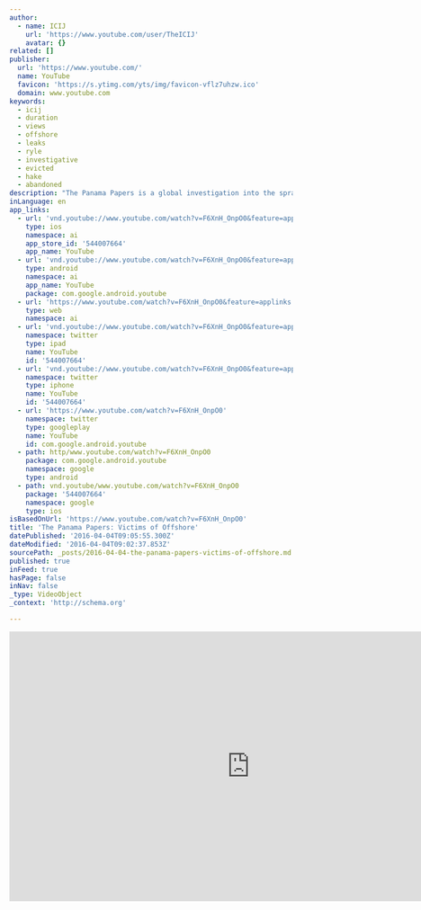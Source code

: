 ```yaml
---
author:
  - name: ICIJ
    url: 'https://www.youtube.com/user/TheICIJ'
    avatar: {}
related: []
publisher:
  url: 'https://www.youtube.com/'
  name: YouTube
  favicon: 'https://s.ytimg.com/yts/img/favicon-vflz7uhzw.ico'
  domain: www.youtube.com
keywords:
  - icij
  - duration
  - views
  - offshore
  - leaks
  - ryle
  - investigative
  - evicted
  - hake
  - abandoned
description: "The Panama Papers is a global investigation into the sprawling, secretive industry of offshore that the world's rich and powerful use to hide assets and skirt rules by setting up front companies in far-flung jurisdictions."
inLanguage: en
app_links:
  - url: 'vnd.youtube://www.youtube.com/watch?v=F6XnH_OnpO0&feature=applinks'
    type: ios
    namespace: ai
    app_store_id: '544007664'
    app_name: YouTube
  - url: 'vnd.youtube://www.youtube.com/watch?v=F6XnH_OnpO0&feature=applinks'
    type: android
    namespace: ai
    app_name: YouTube
    package: com.google.android.youtube
  - url: 'https://www.youtube.com/watch?v=F6XnH_OnpO0&feature=applinks'
    type: web
    namespace: ai
  - url: 'vnd.youtube://www.youtube.com/watch?v=F6XnH_OnpO0&feature=applinks'
    namespace: twitter
    type: ipad
    name: YouTube
    id: '544007664'
  - url: 'vnd.youtube://www.youtube.com/watch?v=F6XnH_OnpO0&feature=applinks'
    namespace: twitter
    type: iphone
    name: YouTube
    id: '544007664'
  - url: 'https://www.youtube.com/watch?v=F6XnH_OnpO0'
    namespace: twitter
    type: googleplay
    name: YouTube
    id: com.google.android.youtube
  - path: http/www.youtube.com/watch?v=F6XnH_OnpO0
    package: com.google.android.youtube
    namespace: google
    type: android
  - path: vnd.youtube/www.youtube.com/watch?v=F6XnH_OnpO0
    package: '544007664'
    namespace: google
    type: ios
isBasedOnUrl: 'https://www.youtube.com/watch?v=F6XnH_OnpO0'
title: 'The Panama Papers: Victims of Offshore'
datePublished: '2016-04-04T09:05:55.300Z'
dateModified: '2016-04-04T09:02:37.853Z'
sourcePath: _posts/2016-04-04-the-panama-papers-victims-of-offshore.md
published: true
inFeed: true
hasPage: false
inNav: false
_type: VideoObject
_context: 'http://schema.org'

---
```

<iframe src="https://cdn.embedly.com/widgets/media.html?src=https%3A%2F%2Fwww.youtube.com%2Fembed%2FF6XnH_OnpO0%3Ffeature%3Doembed&amp;url=https%3A%2F%2Fwww.youtube.com%2Fwatch%3Fv%3DF6XnH_OnpO0&amp;image=https%3A%2F%2Fi.ytimg.com%2Fvi%2FF6XnH_OnpO0%2Fhqdefault.jpg&amp;key=b7d04c9b404c499eba89ee7072e1c4f7&amp;type=text%2Fhtml&amp;schema=youtube" width="854" height="480" scrolling="no" frameborder="0" allowfullscreen="allowfullscreen" style=""></iframe>